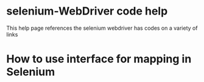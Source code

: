 # selenium-WebDriver code help
This help page references the selenium webdriver has codes on a variety of links

# How to use interface for mapping in Selenium


